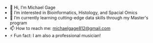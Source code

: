 - 👋 Hi, I’m Michael Gage
- 👀 I’m interested in Bioinformatics, Histology, and Spacial Omics
- 🌱 I’m currently learning cutting-edge data skills through my Master's program
- 📫 How to reach me: michaelgage812@gmail.com
- ⚡ Fun fact: I am also a professional musician!

<!---
GMindigo08/GMindigo08 is a ✨ special ✨ repository because its `README.md` (this file) appears on your GitHub profile.
You can click the Preview link to take a look at your changes.
--->
